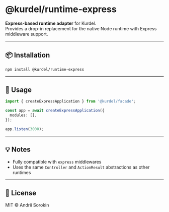 # @kurdel/runtime-express

**Express-based runtime adapter** for Kurdel.  
Provides a drop-in replacement for the native Node runtime with Express middleware support.

---

## 📦 Installation

```bash
npm install @kurdel/runtime-express
```

---

## 🚀 Usage

```ts
import { createExpressApplication } from '@kurdel/facade';

const app = await createExpressApplication({
  modules: [],
});

app.listen(3000);
```

---

## 💡 Notes

* Fully compatible with `express` middlewares
* Uses the same `Controller` and `ActionResult` abstractions as other runtimes

---

## 📄 License

MIT © Andrii Sorokin
